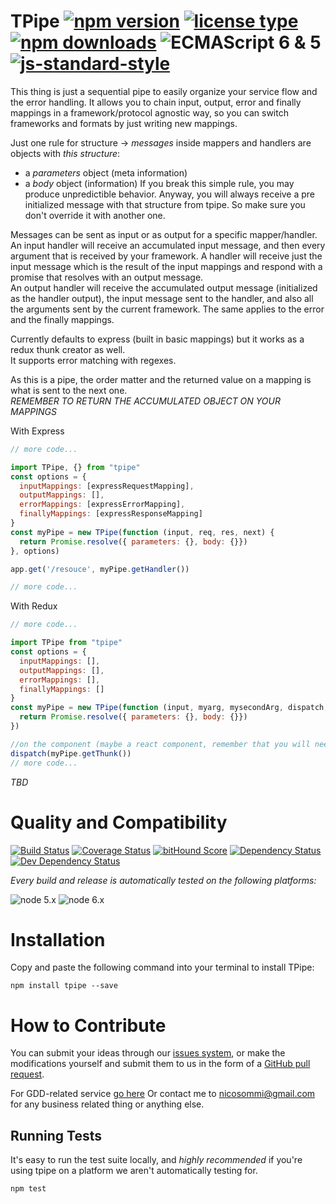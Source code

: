 <!-- ph replacements -->
<!-- name, /tpipe/g, tpipe -->
<!-- namePascal, /TPipe/g, TPipe -->
<!-- endph -->
<!-- ph ignoringStamps -->
<!-- endph -->
<!-- ph title -->
# TPipe [![npm version](https://img.shields.io/npm/v/tpipe.svg)](https://www.npmjs.com/package/tpipe) [![license type](https://img.shields.io/npm/l/tpipe.svg)](https://github.com/nicosommi/tpipe.git/blob/master/LICENSE) [![npm downloads](https://img.shields.io/npm/dm/tpipe.svg)](https://www.npmjs.com/package/tpipe) ![ECMAScript 6 & 5](https://img.shields.io/badge/ECMAScript-6%20/%205-red.svg) [![js-standard-style](https://img.shields.io/badge/code%20style-standard-brightgreen.svg)](http://standardjs.com/)
<!-- endph -->

<!-- ph description -->
This thing is just a sequential pipe to easily organize your service flow and the error handling.
It allows you to chain input, output, error and finally mappings in a framework/protocol agnostic way, so you can switch frameworks and formats by just writing new mappings.

Just one rule for structure -> *messages* inside mappers and handlers are objects with *this structure*:  
* a *parameters* object (meta information)
* a *body* object (information)
If you break this simple rule, you may produce unpredictible behavior. Anyway, you will always receive a pre initialized message with that structure from tpipe. So make sure you don't override it with another one.  

Messages can be sent as input or as output for a specific mapper/handler.  
An input handler will receive an accumulated input message, and then every argument that is received by your framework.
A handler will receive just the input message which is the result of the input mappings and respond with a promise that resolves with an output message.  
An output handler will receive the accumulated output message (initialized as the handler output), the input message sent to the handler, and also all the arguments sent by the current framework. The same applies to the error and the finally mappings.  

Currently defaults to express (built in basic mappings) but it works as a redux thunk creator as well.  
It supports error matching with regexes.  

As this is a pipe, the order matter and the returned value on a mapping is what is sent to the next one.  
*REMEMBER TO RETURN THE ACCUMULATED OBJECT ON YOUR MAPPINGS*

<!-- endph -->

<!-- ph usagesAndExamples -->
With Express
```javascript
// more code...

import TPipe, {} from "tpipe"
const options = {
  inputMappings: [expressRequestMapping],
  outputMappings: [],
  errorMappings: [expressErrorMapping],
  finallyMappings: [expressResponseMapping]
}
const myPipe = new TPipe(function (input, req, res, next) {
  return Promise.resolve({ parameters: {}, body: {}})
}, options)

app.get('/resouce', myPipe.getHandler())

// more code...
```

With Redux

```javascript
// more code...

import TPipe from "tpipe"
const options = {
  inputMappings: [],
  outputMappings: [],
  errorMappings: [],
  finallyMappings: []
}
const myPipe = new TPipe(function (input, myarg, mysecondArg, dispatch, getState) {
  return Promise.resolve({ parameters: {}, body: {}})
})

//on the component (maybe a react component, remember that you will need redux-thunk anyway)
dispatch(myPipe.getThunk())
// more code...
```

<!-- endph -->
<!-- ph howItWorks -->
*TBD*
<!-- endph -->
<!-- ph qualityAndCompatibility -->
# Quality and Compatibility

[![Build Status](https://travis-ci.org/nicosommi/tpipe.png?branch=master)](https://travis-ci.org/nicosommi/tpipe) [![Coverage Status](https://coveralls.io/repos/nicosommi/tpipe/badge.svg)](https://coveralls.io/r/nicosommi/tpipe)  [![bitHound Score](https://www.bithound.io/github/nicosommi/tpipe/badges/score.svg)](https://www.bithound.io/github/nicosommi/tpipe)  [![Dependency Status](https://david-dm.org/nicosommi/tpipe.png?theme=shields.io)](https://david-dm.org/nicosommi/tpipe?theme=shields.io) [![Dev Dependency Status](https://david-dm.org/nicosommi/tpipe/dev-status.svg)](https://david-dm.org/nicosommi/tpipe?theme=shields.io#info=devDependencies)

*Every build and release is automatically tested on the following platforms:*

![node 5.x](https://img.shields.io/badge/node-5.x-brightgreen.svg)
![node 6.x](https://img.shields.io/badge/node-6.x-brightgreen.svg)
<!-- endph -->
<!-- ph installation -->
# Installation

Copy and paste the following command into your terminal to install TPipe:

```
npm install tpipe --save
```

<!-- endph -->
<!-- stamp contribute -->
# How to Contribute

You can submit your ideas through our [issues system](https://github.com/nicosommi/tpipe/issues), or make the modifications yourself and submit them to us in the form of a [GitHub pull request](https://help.github.com/articles/using-pull-requests/).

For GDD-related service [go here](http://integracionesagiles.com)
Or contact me to nicosommi@gmail.com for any business related thing or anything else.
<!-- endstamp -->
<!-- stamp runningtests -->
## Running Tests

It's easy to run the test suite locally, and *highly recommended* if you're using tpipe on a platform we aren't automatically testing for.

```
npm test
```
<!-- endstamp -->
